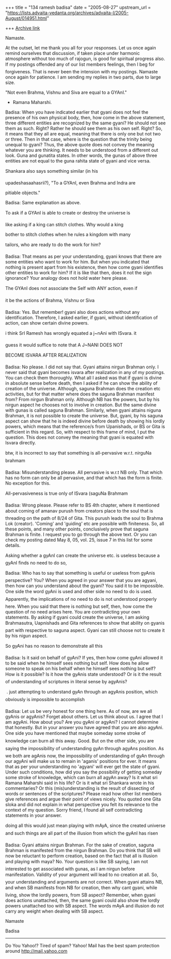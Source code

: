 +++
title = "134 ramesh badisa"
date = "2005-08-27"
upstream_url = "https://lists.advaita-vedanta.org/archives/advaita-l/2005-August/014951.html"

+++
[Archive link](https://lists.advaita-vedanta.org/archives/advaita-l/2005-August/014951.html)


Namaste. 

At the outset, let me thank you all for your responses. Let us once again remind ourselves that discussion, if taken place under harmonic atmosphere without too much of rajogun, is good for spiritual progress also. If my postings offended any of our list members feelings, then I beg for forgiveness. That is never been the intension with my postings. Namaste once again for patience. I am sending my replies in two parts, due to large size. 

 "Not even Brahma, Vishnu and Siva are equal to a GYAnI." 

- Ramana Maharshi.

Badisa: When you have indicated earlier that gyani does not feel the presence of his own physical body, then, how come in the above statement, three different entities are recognized by the same gyani? He should not see them as such. Right? Rather he should see them as his own self. Right? So, it means that they all are equal, meaning that there is only one but not two or three. Then in that case, where is the question that the trinity being unequal to gyani? Thus, the above quote does not convey the meaning whatever you are thinking. It needs to be understood from a different out look. Guna and gunatita states. In other words, the gunas of above three entities are not equal to the guna rahita state of gyani and vice versa. 



Shankara also says something similar (in his

upadeshasaahasrii?), "To a GYAnI, even Brahma and Indra are

pitiable objects."



Badisa: Same explanation as above.



To ask if a GYAnI is able to create or destroy the universe is

like asking if a king can stitch clothes. Why would a king

bother to stitch clothes when he rules a kingdom with many

tailors, who are ready to do the work for him?



Badisa: That means as per your understanding, gyani knows that there are some entities who want to work for him. But when you indicated that nothing is present apart from his existence, then how come gyani identifies other entities to work for him? If it is like that then, does it not the sign ignorance? Your analogy does not hold water here please.



The GYAnI does not associate the Self with ANY action, even if

it be the actions of Brahma, Vishnu or Siva 



Badisa: Yes. But remember! gyani also does actions without any identification. Therefore, I asked earlier, if gyani, without identification of action, can show certain divine powers. 



i think SrI Ramesh has wrongly equated a j~nAni with ISvara. it

guess it would suffice to note that A J~NANI DOES NOT

BECOME ISVARA AFTER REALIZATION 



Badisa: No please. I did not say that. Gyani attains nirgun Brahman only. I never said that gyani becomes isvara after realization in any of my postings. You can check them thoroughly. What all I asked was that if gyani is divine in absolute sense before death, then I asked if he can show the ability of creation of the universe. Although, saguna Brahman does the creation etc activities, but for that matter where does the saguna Brahman manifest from? From nirgun Brahman only. Although NB has the powers, but by his nirgun aspect he chooses not to involve in creation. But the same divine with gunas is called saguna Brahman. Similarly, when gyani attains niguna Brahman, it is not possible to create the universe. But, gyani, by his saguna aspect can show that he is indeed divine before death by showing his lordly powers, which means that the reference/s from Upanishads, or BS or Gita is sufficient in this regard. So, with respect to this frame of mind, I put the question. This does not
 convey the meaning that gyani is equated with Isvara directly.   



btw, it is incorrect to say that something is all-pervasive w.r.t. nirguNa brahmam



Badisa: Misunderstanding please. All pervasive is w.r.t NB only. That which has no form can only be all pervasive, and that which has the form is finite. No exception for this.



All-pervasiveness is true only of ISvara (saguNa Brahmam 



Badisa: Wrong please. Please refer to BS 4th chapter, where it mentioned about coming of amanav purush from creators place to the soul that is threading on the path of 8/24 of Gita. This purush leads the soul to Brahma Lok (creator). 'Coming' and 'guiding' etc are possible with finiteness. So, all these points, and many other points, conclusively prove that saguna Brahman is finite. I request you to go through the above text. Or you can check my posting dated May 8, 05, vol. 25, issue 7 in this list for some details.



Asking whether a gyAnI can create the universe etc. is useless because a gyAnI finds no need to do so, 



Badisa: Who has to say that something is useful or useless from gyAnis perspective? You? When you agreed in your answer that you are agyani, then how can you understand about the gyani? You said it to be impossible. One side the word gyAni is used and other side no need to do is used. Apparently, the implications of no need to do is not understood properly here. When you said that there is nothing but self, then, how come the question of no need arises here. You are contradicting your own statements. By asking if gyani could create the universe, I am asking Brahmasutra, Uapnishads and Gita references to show that ability on gyanis part with respective to saguna aspect. Gyani can still choose not to create it by his nigun aspect.   



So gyAni has no reason to demonstrate all this



Badisa: Is it said on behalf of gyAni? If yes, then how come gyAni allowed it to be said when he himself sees nothing but self. How does he allow someone to speak on his behalf when he himself sees nothing but self? How is it possible? Is it how the gyAnis state understood? Or is it the result of understanding of scriptures in literal sense by agyAnis? 




. just attempting to understand gyAn through an agyAnis position, which obviously is impossible to accomplish



Badisa: Let us be very honest for one thing here. As of now, are we all gyAnis or agyAnis? Forget about others. Let us think about us. I agree that I am agyAni. How about you? Are you gyAni or agyAni? I cannot determine that honestly. But in your answer you have agreed that you are also agyAni. One side you have mentioned that maybe someday some stroke of knowledge can burn all this away. Good. But on the other side, you are saying the impossibility of understanding gyAn through agyAns position. As we both are agAnis now, the impossibility of understanding of gyAn through our agyAni will make us to remain in 'aganis' positions for ever. It means that as per your understanding no 'agyani' will ever get the state of gyani. Under such conditions, how did you say the possibility of getting someday some stroke of knowledge, which can burn all agyAn away? Is it what sri Ramana Maharshi said in his life? Or is it what sri Shankara wrote in his commentaries? Or this (mis)understanding is
 the result of dissecting of words or sentences of the scriptures? Please read how other list members give references and argue their point of views nicely. You quoted one Gita sloka and did not explain in what perspective you felt its relevance to the context of my question. Sorry friend, I found all self contradicting statements in your answer.     



doing all this would just mean playing with mAyA, since the created universe and such things are all part of the illusion from which the gyAnI has risen



Badisa: Gyani attains nirgun Brahman. For the sake of creation, saguna Brahman is manifested from the nirgun Brahman. Do you think that SB will now be reluctant to perform creation, based on the fact that all is illusion and playing with maya? No. Your question is like SB saying, I am not interested to get associated with gunas, as I am nirgun before manifestation. Validity of your argument will lead to no creation at all. So, your understanding and arguments are not correct. When gyani attains NB, and when SB manifests from NB for creation, then why cant gyani, while living, show the lordly powers, from SB aspect? Remember, when gyani does actions unattached, then, the same gyani could also show the lordly powers unattached too with SB aspect. The words mAyA and illusion do not carry any weight when dealing with SB aspect. 

Namaste

Badisa     


__________________________________________________
Do You Yahoo!?
Tired of spam?  Yahoo! Mail has the best spam protection around 
http://mail.yahoo.com 

